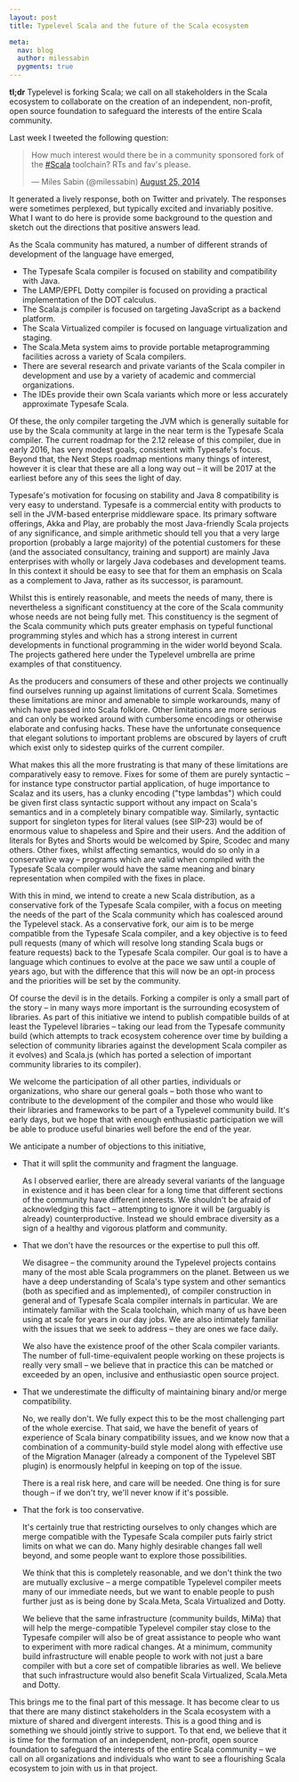 ```yaml
---
layout: post
title: Typelevel Scala and the future of the Scala ecosystem

meta:
  nav: blog
  author: milessabin
  pygments: true
---
```


**tl;dr** Typelevel is forking Scala; we call on all stakeholders in the Scala ecosystem to collaborate on the creation of an independent, non-profit, open source foundation to safeguard the interests of the entire Scala community.

Last week I tweeted the following question:

<div>
  <blockquote><p>How much interest would there be in a community sponsored fork of the <a href="https://twitter.com/hashtag/Scala?src=hash">#Scala</a> toolchain? RTs and fav's please.</p>&mdash; Miles Sabin (@milessabin) <a href="https://twitter.com/milessabin/status/503929023635161088">August 25, 2014</a></blockquote>
</div>


It generated a lively response, both on Twitter and privately. The responses were sometimes perplexed, but typically excited and invariably positive. What I want to do here is provide some background to the question and sketch out the directions that positive answers lead.

As the Scala community has matured, a number of different strands of development of the language have emerged,

* The Typesafe Scala compiler is focused on stability and compatibility with Java.
* The LAMP/EPFL Dotty compiler is focused on providing a practical implementation of the DOT calculus.
* The Scala.js compiler is focused on targeting JavaScript as a backend platform.
* The Scala Virtualized compiler is focused on language virtualization and staging.
* The Scala.Meta system aims to provide portable metaprogramming facilities across a variety of Scala compilers.
* There are several research and private variants of the Scala compiler in development and use by a variety of academic and commercial organizations.
* The IDEs provide their own Scala variants which more or less accurately approximate Typesafe Scala.

Of these, the only compiler targeting the JVM which is generally suitable for use by the Scala community at large in the near term is the Typesafe Scala compiler. The current roadmap for the 2.12 release of this compiler, due in early 2016, has very modest goals, consistent with Typesafe's focus. Beyond that, the Next Steps roadmap mentions many things of interest, however it is clear that these are all a long way out – it will be 2017 at the earliest before any of this sees the light of day.

Typesafe's motivation for focusing on stability and Java 8 compatibility is very easy to understand. Typesafe is a commercial entity with products to sell in the JVM-based enterprise middleware space. Its primary software offerings, Akka and Play, are probably the most Java-friendly Scala projects of any significance, and simple arithmetic should tell you that a very large proportion (probably a large majority) of the potential customers for these (and the associated consultancy, training and support) are mainly Java enterprises with wholly or largely Java codebases and development teams. In this context it should be easy to see that for them an emphasis on Scala as a complement to Java, rather as its successor, is paramount.

Whilst this is entirely reasonable, and meets the needs of many, there is nevertheless a significant constituency at the core of the Scala community whose needs are not being fully met. This constituency is the segment of the Scala community which puts greater emphasis on typeful functional programming styles and which has a strong interest in current developments in functional programming in the wider world beyond Scala. The projects gathered here under the Typelevel umbrella are prime examples of that constituency.

As the producers and consumers of these and other projects we continually find ourselves running up against limitations of current Scala. Sometimes these limitations are minor and amenable to simple workarounds, many of which have passed into Scala folklore. Other limitations are more serious and can only be worked around with cumbersome encodings or otherwise elaborate and confusing hacks. These have the unfortunate consequence that elegant solutions to important problems are obscured by layers of cruft which exist only to sidestep quirks of the current compiler.

What makes this all the more frustrating is that many of these limitations are comparatively easy to remove. Fixes for some of them are purely syntactic – for instance type constructor partial application, of huge importance to Scalaz and its users, has a clunky encoding ("type lambdas") which could be given first class syntactic support without any impact on Scala's semantics and in a completely binary compatible way. Similarly, syntactic support for singleton types for literal values (see SIP-23) would be of enormous value to shapeless and Spire and their users. And the addition of literals for Bytes and Shorts would be welcomed by Spire, Scodec and many others. Other fixes, whilst affecting semantics, would do so only in a conservative way – programs which are valid when compiled with the Typesafe Scala compiler would have the same meaning and binary representation when compiled with the fixes in place.

With this in mind, we intend to create a new Scala distribution, as a conservative fork of the Typesafe Scala compiler, with a focus on meeting the needs of the part of the Scala community which has coalesced around the Typelevel stack. As a conservative fork, our aim is to be merge compatible from the Typesafe Scala compiler, and a key objective is to feed pull requests (many of which will resolve long standing Scala bugs or feature requests) back to the Typesafe Scala compiler. Our goal is to have a language which continues to evolve at the pace we saw until a couple of years ago, but with the difference that this will now be an opt-in process and the priorities will be set by the community.

Of course the devil is in the details. Forking a compiler is only a small part of the story – in many ways more important is the surrounding ecosystem of libraries. As part of this initiative we intend to publish compatible builds of at least the Typelevel libraries – taking our lead from the Typesafe community build (which attempts to track ecosystem coherence over time by building a selection of community libraries against the development Scala compiler as it evolves) and Scala.js (which has ported a selection of important community libraries to its compiler).

We welcome the participation of all other parties, individuals or organizations, who share our general goals – both those who want to contribute to the development of the compiler and those who would like their libraries and frameworks to be part of a Typelevel community build. It's early days, but we hope that with enough enthusiastic participation we will be able to produce useful binaries well before the end of the year. 

We anticipate a number of objections to this initiative,

* That it will split the community and fragment the language.
 
     As I observed earlier, there are already several variants of the language in existence and it has been clear for a long time that different sections of the community have different interests. We shouldn't be afraid of acknowledging this fact – attempting to ignore it will be (arguably is already) counterproductive. Instead we should embrace diversity as a sign of a healthy and vigorous platform and community.
     
* That we don't have the resources or the expertise to pull this off.
 
    We disagree – the community around the Typelevel projects contains many of the most able Scala programmers on the planet. Between us we have a deep understanding of Scala's type system and other semantics (both as specified and as implemented), of compiler construction in general and of Typesafe Scala compiler internals in particular. We are intimately familiar with the Scala toolchain, which many of us have been using at scale for years in our day jobs. We are also intimately familiar with the issues that we seek to address – they are ones we face daily. 
    
    We also have the existence proof of the other Scala compiler variants. The number of full-time-equivalent people working on these projects is really very small – we believe that in practice this can be matched or exceeded by an open, inclusive and enthusiastic open source project.
 
* That we underestimate the difficulty of maintaining binary and/or merge compatibility.

    No, we really don't. We fully expect this to be the most challenging part of the whole exercise. That said, we have the benefit of years of experience of Scala binary compatibility issues, and we know now that a combination of a community-build style model along with effective use of the Migration Manager (already a component of the Typelevel SBT plugin) is enormously helpful in keeping on top of the issue.

    There is a real risk here, and care will be needed. One thing is for sure though – if we don't try, we'll never know if it's possible.
  
* That the fork is too conservative.
 
     It's certainly true that restricting ourselves to only changes which are merge compatible with the Typesafe Scala compiler puts fairly strict limits on what we can do. Many highly desirable changes fall well beyond, and some people want to explore those possibilities.

    We think that this is completely reasonable, and we don't think the two are mutually exclusive – a merge compatible Typelevel compiler meets many of our immediate needs, but we want to enable people to push further just as is being done by Scala.Meta, Scala Virtualized and Dotty.

    We believe that the same infrastructure (community builds, MiMa) that will help the merge-compatible Typelevel compiler stay close to the Typesafe compiler will also be of great assistance to people who want to experiment with more radical changes. At a minimum, community build infrastructure will enable people to work with not just a bare compiler with but a core set of compatible libraries as well. We believe that such infrastructure would also benefit Scala Virtualized, Scala.Meta and Dotty.
 
This brings me to the final part of this message. It has become clear to us that there are many distinct stakeholders in the Scala ecosystem with a mixture of shared and divergent interests. This is a good thing and is something we should jointly strive to support. To that end, we believe that it is time for the formation of an independent, non-profit, open source foundation to safeguard the interests of the entire Scala community – we call on all organizations and individuals who want to see a flourishing Scala ecosystem to join with us in that project.
